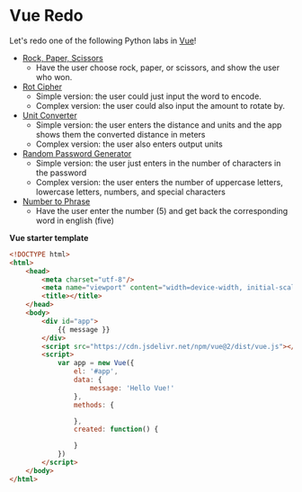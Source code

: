 

# Vue Redo

Let's redo one of the following Python labs in [Vue](https://github.com/PdxCodeGuild/class_HB2/blob/main/4%20JavaScript/docs/13%20-%20Vue.md)!

- [Rock, Paper, Scissors](https://github.com/PdxCodeGuild/PythonFullStack/blob/main/1%20Python/labs/05%20Rock%20Paper%20Scissors.md)
  - Have the user choose rock, paper, or scissors, and show the user who won.
- [Rot Cipher](https://github.com/PdxCodeGuild/PythonFullStack/blob/main/1%20Python/labs/11%20Rot%20Cipher.md)
  - Simple version: the user could just input the word to encode.
  - Complex version: the user could also input the amount to rotate by.
- [Unit Converter](https://github.com/PdxCodeGuild/class_HB2/blob/main/1%20Python/labs/02%20Unit%20Converter.md)
  - Simple version: the user enters the distance and units and the app shows them the converted distance in meters
  - Complex version: the user also enters output units
- [Random Password Generator](https://github.com/PdxCodeGuild/PythonFullStack/blob/main/1%20Python/labs/06%20Random%20Password%20Generator.md)
  - Simple version: the user just enters in the number of characters in the password
  - Complex version: the user enters the number of uppercase letters, lowercase letters, numbers, and special characters
- [Number to Phrase](https://github.com/PdxCodeGuild/class_HB2/blob/main/1%20Python/labs/03%20Number%20To%20Phrases.md)
  - Have the user enter the number (5) and get back the corresponding word in english (five)


**Vue starter template**
```html
<!DOCTYPE html>
<html>
    <head>
        <meta charset="utf-8"/>
        <meta name="viewport" content="width=device-width, initial-scale=1">
        <title></title>
    </head>
    <body>
        <div id="app">
            {{ message }}
        </div>
        <script src="https://cdn.jsdelivr.net/npm/vue@2/dist/vue.js"></script>
        <script>
            var app = new Vue({
                el: '#app',
                data: {
                    message: 'Hello Vue!'
                },
                methods: {

                },
                created: function() {

                }
            })
        </script>
    </body>
</html>
```
